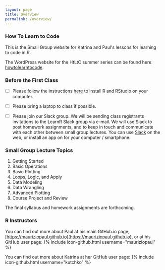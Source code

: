 ```yaml
---
layout: page
title: Overview
permalink: /overview/
---
```


### How To Learn to Code
This is the Small Group website for Katrina and Paul's lessons for learning to code in R.

The WordPress website for the HtLtC summer series can be found here:
[howtolearntocode](http://howtolearntocode.web.unc.edu).

### Before the First Class
- [ ] Please follow the instructions [here][firstlecture] to install R and RStudio on your computer. 

- [ ] Please bring a laptop to class if possible.

- [ ] Please join our Slack group. We will be sending class registrants invitations to the LearnR Slack group via e-mail. We will use Slack to post homework assignments, and to keep in touch and communicate with each other between small group lectures. You can use [Slack][slack] on the web, or install an app on for your computer / smartphone.

[slack]: https://www.slack.com
[firstlecture]: http://mauriziopaul.github.io/intro-to-R/jekyll/2016/06/13/Lesson-01-intro

### Small Group Lecture Topics
1. Getting Started
2. Basic Operations
3. Basic Plotting
4. Loops, Logic, and Apply
5. Data Modeling
6. Data Wrangling
7. Advanced Plotting
8. Course Project and Review

The final syllabus and homework assignments are forthcoming.

### R Instructors
You can find out more about Paul at his main GitHub.io page, [https://mauriziopaul.github.io](https://mauriziopaul.github.io), or at his GitHub user page: {% include icon-github.html username="mauriziopaul" %}

You can find out more about Katrina at her GitHub user page: {% include icon-github.html username="kutchko" %}
